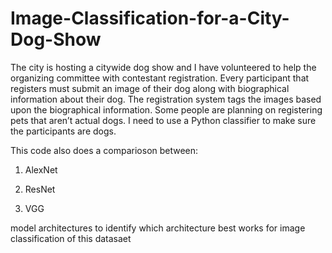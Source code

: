 # Image-Classification-for-a-City-Dog-Show

The city is hosting a citywide dog show and I have volunteered to help the organizing committee with contestant registration.
Every participant that registers must submit an image of their dog along with biographical information about their dog.
The registration system tags the images based upon the biographical information.
Some people are planning on registering pets that aren’t actual dogs.
I need to use a Python classifier to make sure the participants are dogs.

This code also does a comparioson between:

1. AlexNet

2. ResNet

3. VGG

model architectures to identify which architecture best works for image classification of this datasaet

